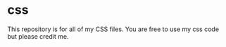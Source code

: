 # css

This repository is for all of my CSS files. You are free to use my css code but please credit me.
